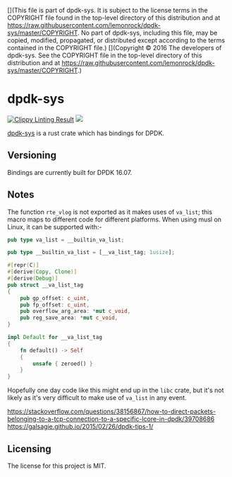 [](This file is part of dpdk-sys. It is subject to the license terms in the COPYRIGHT file found in the top-level directory of this distribution and at https://raw.githubusercontent.com/lemonrock/dpdk-sys/master/COPYRIGHT. No part of dpdk-sys, including this file, may be copied, modified, propagated, or distributed except according to the terms contained in the COPYRIGHT file.)
[](Copyright © 2016 The developers of dpdk-sys. See the COPYRIGHT file in the top-level directory of this distribution and at https://raw.githubusercontent.com/lemonrock/dpdk-sys/master/COPYRIGHT.)

# dpdk-sys

[![Clippy Linting Result](https://clippy.bashy.io/github/lemonrock/dpdk-sys/master/badge.svg?style=plastic)](https://clippy.bashy.io/github/lemonrock/dpdk-sys/master/log) [![](https://img.shields.io/badge/Code%20Style-rustfmt-brightgreen.svg?style=plastic)](https://github.com/rust-lang-nursery/rustfmt#configuring-rustfmt)

[dpdk-sys] is a rust crate which has bindings for DPDK.


## Versioning

Bindings are currently built for DPDK 16.07.


## Notes

The function `rte_vlog` is not exported as it makes uses of `va_list`; this macro maps to different code for different platforms. When using musl on Linux, it can be supported with:-

```rust
pub type va_list = __builtin_va_list;

pub type __builtin_va_list = [__va_list_tag; 1usize];

#[repr(C)]
#[derive(Copy, Clone)]
#[derive(Debug)]
pub struct __va_list_tag
{
	pub gp_offset: c_uint,
	pub fp_offset: c_uint,
	pub overflow_arg_area: *mut c_void,
	pub reg_save_area: *mut c_void,
}

impl Default for __va_list_tag
{
    fn default() -> Self
	{
		unsafe { zeroed() }
	}
}
```

Hopefully one day code like this might end up in the `libc` crate, but it's not likely as it's very difficult to make use of `va_list` in any event.

https://stackoverflow.com/questions/38156867/how-to-direct-packets-belonging-to-a-tcp-connection-to-a-specific-lcore-in-dpdk/39708686
https://galsagie.github.io/2015/02/26/dpdk-tips-1/

## Licensing

The license for this project is MIT.

[dpdk-sys]: https://github.com/lemonrock/dpdk-sys "dpdk-sys GitHub page"
